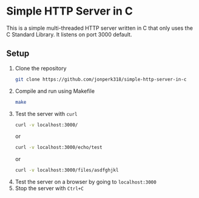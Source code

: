 # Simple HTTP Server in C

This is a simple multi-threaded HTTP server written in C that only uses the C Standard Library.
It listens on port 3000 default.


## Setup

1. Clone the repository
    ```bash
    git clone https://github.com/jonperk318/simple-http-server-in-c
    ```
2. Compile and run using Makefile
    ```bash
    make
    ```
3. Test the server with `curl`
    ```bash
    curl -v localhost:3000/
    ```
    or
    ```bash
    curl -v localhost:3000/echo/test
    ```
    or
    ```bash
    curl -v localhost:3000/files/asdfghjkl
    ```
4. Test the server on a browser by going to `localhost:3000`
5. Stop the server with `Ctrl+C`
